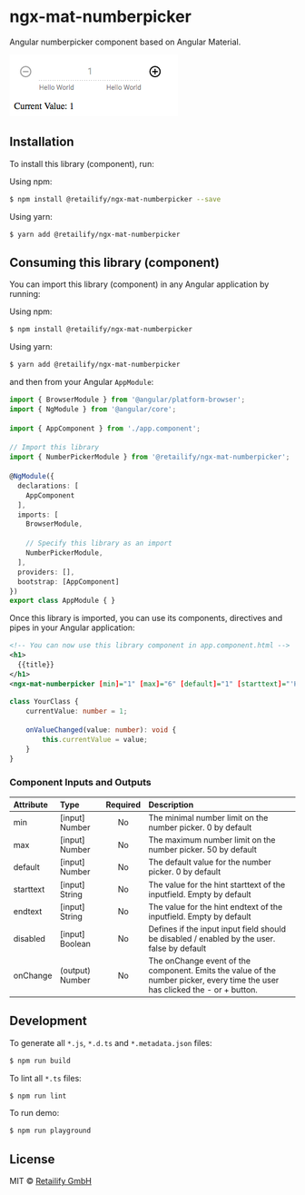 # ngx-mat-numberpicker

Angular numberpicker component based on Angular Material.

![alt example image](https://github.com/retailify/ngx-mat-numberpicker/blob/master/images/example.png)

## Installation

To install this library (component), run:

Using npm:
```bash
$ npm install @retailify/ngx-mat-numberpicker --save
```

Using yarn:
```bash
$ yarn add @retailify/ngx-mat-numberpicker
```

## Consuming this library (component)

You can import this library (component) in any Angular application by running:

Using npm:
```bash
$ npm install @retailify/ngx-mat-numberpicker
```

Using yarn:
```bash
$ yarn add @retailify/ngx-mat-numberpicker
```

and then from your Angular `AppModule`:

```typescript
import { BrowserModule } from '@angular/platform-browser';
import { NgModule } from '@angular/core';

import { AppComponent } from './app.component';

// Import this library
import { NumberPickerModule } from '@retailify/ngx-mat-numberpicker';

@NgModule({
  declarations: [
    AppComponent
  ],
  imports: [
    BrowserModule,
    
    // Specify this library as an import
    NumberPickerModule,
  ],
  providers: [],
  bootstrap: [AppComponent]
})
export class AppModule { }
```

Once this library is imported, you can use its components, directives and pipes in your Angular application:

```xml
<!-- You can now use this library component in app.component.html -->
<h1>
  {{title}}
</h1>
<ngx-mat-numberpicker [min]="1" [max]="6" [default]="1" [starttext]="'Hello World'" [endtext]="'Hello World'" [disabled]="true" (onChange)="onValueChanged($event)"></ngx-mat-numberpicker>
```

```typescript
class YourClass {
    currentValue: number = 1;
    
    onValueChanged(value: number): void {
        this.currentValue = value;
    }
}
```
### Component Inputs and Outputs ###
| Attribute        | Type           | Required  | Description |
| :------------- |:-------------| :-----:| :-----|
| min | [input] Number | No | The minimal number limit on the number picker. 0 by default |
| max | [input] Number | No | The maximum number limit on the number picker. 50 by default |
| default | [input] Number | No | The default value for the number picker. 0 by default |
| starttext | [input] String | No | The value for the hint starttext of the inputfield. Empty by default |
| endtext | [input] String | No | The value for the hint endtext of the inputfield. Empty by default |
| disabled | [input] Boolean | No | Defines if the input input field should be disabled / enabled by the user. false by default |
| onChange | (output) Number | No | The onChange event of the component. Emits the value of the number picker, every time the user has clicked the - or + button. |

## Development

To generate all `*.js`, `*.d.ts` and `*.metadata.json` files:

```bash
$ npm run build
```

To lint all `*.ts` files:

```bash
$ npm run lint
```

To run demo:

```bash
$ npm run playground
```

## License

MIT © [Retailify GmbH](mailto:info@retailify.de)
